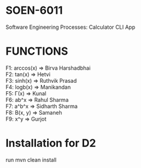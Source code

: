# SOEN-6011
Software Engineering Processes: Calculator CLI App

# FUNCTIONS


F1: arccos(x) => Birva Harshadbhai  
F2: tan(x) => Hetvi  
F3: sinh(x) => Ruthvik Prasad  
F4: logb(x) => Manikandan  
F5: Γ(x) => Kunal  
F6: ab^x => Rahul Sharma  
F7: a^b^x => Sidharth Sharma  
F8: B(x, y) => Samaneh  
F9: x^y => Gurjot  

# Installation for D2
run mvn clean install
